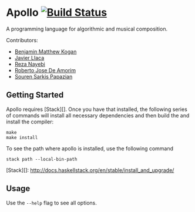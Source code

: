 Apollo [![Build Status](https://travis-ci.org/apollo-lang/apollo.svg?branch=master)](https://travis-ci.org/apollo-lang/apollo)
======

A programming language for algorithmic and musical composition.

Contributors:

 * [Benjamin Matthew Kogan](https://github.com/benkogan)
 * [Javier Llaca](https://github.com/javierllaca)
 * [Reza Nayebi](https://github.com/rezanayebi)
 * [Roberto Jose De Amorim](https://github.com/rjamorim)
 * [Souren Sarkis Papazian](https://github.com/SourenP)

Getting Started
---------------

Apollo requires [Stack][]. Once you have that installed, the following series
of commands will install all necessary dependencies and then build the
and install the compiler:

~~~~~~~~~~~~~~~~~~~~~~~~~~~~~~~~~~~~~~~~~~~~~~~~~~~~~~~~~~~~~~~~~~~~~~~~~~~~~~
make
make install
~~~~~~~~~~~~~~~~~~~~~~~~~~~~~~~~~~~~~~~~~~~~~~~~~~~~~~~~~~~~~~~~~~~~~~~~~~~~~~

To see the path where apollo is installed, use the following command

~~~~~~~~~~~~~~~~~~~~~~~~~~~~~~~~~~~~~~~~~~~~~~~~~~~~~~~~~~~~~~~~~~~~~~~~~~~~~~
stack path --local-bin-path
~~~~~~~~~~~~~~~~~~~~~~~~~~~~~~~~~~~~~~~~~~~~~~~~~~~~~~~~~~~~~~~~~~~~~~~~~~~~~~

[Stack][]: http://docs.haskellstack.org/en/stable/install_and_upgrade/

Usage
-----

Use the `--help` flag to see all options.

